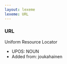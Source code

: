 ```yaml
---
layout: lexeme
lexeme: URL
---
```


###  URL

Uniform Resource Locator
* UPOS:  NOUN
* Added from:  joukahainen

